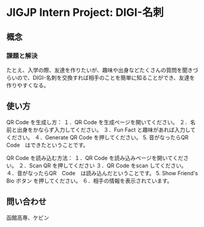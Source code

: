 # JIGJP Intern Project: DIGI-名刺

## 概念

### 課題と解決
たとえ、入学の際、友達を作りたいが、趣味や出身などたくさんの質問を聞きづらいので、DIGI-名刺を交換すれば相手のことを簡単に知ることができ、友達を作りやすくなる。


## 使い方
QR Code を生成し方：
１．QR Code を生成ページを開いてください。
２．名前と出身をかならず入力してください。
３．Fun Fact と趣味があれば入力してください。
４．Generate QR Code を押してください。
5. 音がなったらQR　Code　はできたということです。

QR Code を読み込む方法：
１．QR Code を読み込みページを開いてください。
２．Scan QR を押してください
３．QR Code をscan してください。
４．音がなったらQR　Code　は読み込んだということです。
5. Show Friend's Bio ボタン を押してください。
６．相手の情報を表示されています。



## 問い合わせ
函館高専、ケビン


